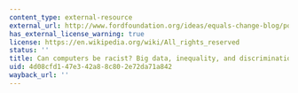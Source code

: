 ```yaml
---
content_type: external-resource
external_url: http://www.fordfoundation.org/ideas/equals-change-blog/posts/can-computers-be-racist-big-data-inequality-and-discrimination/
has_external_license_warning: true
license: https://en.wikipedia.org/wiki/All_rights_reserved
status: ''
title: Can computers be racist? Big data, inequality, and discrimination.
uid: 4d08cfd1-47e3-42a8-8c80-2e72da71a842
wayback_url: ''
---
```

